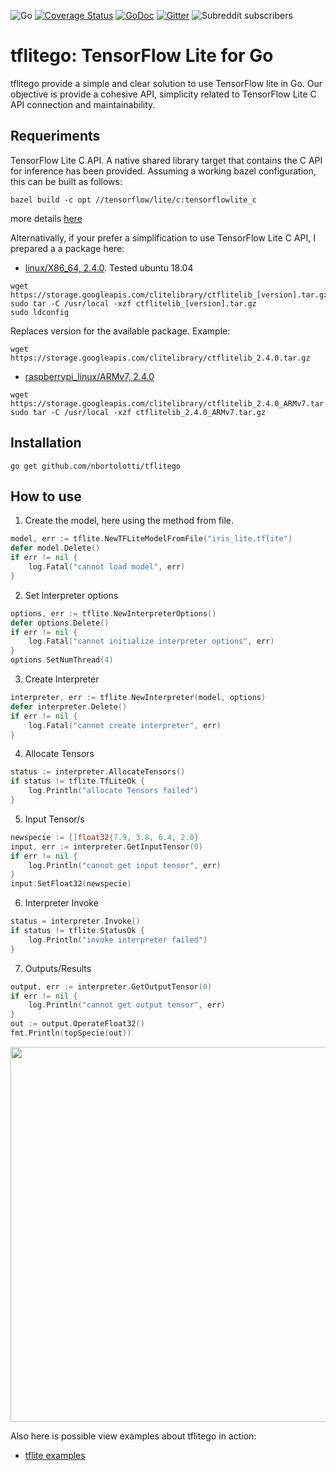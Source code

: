 ![Go](https://github.com/nbortolotti/gotflite/workflows/Go/badge.svg?branch=main)
[![Coverage Status](https://coveralls.io/repos/github/nbortolotti/tflitego/badge.svg?branch=main)](https://coveralls.io/github/nbortolotti/tflitego?branch=main)
[![GoDoc](https://godoc.org/github.com/nbortolotti/tflitego?status.svg)](https://godoc.org/github.com/nbortolotti/tflitego)
[![Gitter](https://badges.gitter.im/tflitego/community.svg)](https://gitter.im/tflitego/community?utm_source=badge&utm_medium=badge&utm_campaign=pr-badge)
![Subreddit subscribers](https://img.shields.io/reddit/subreddit-subscribers/tflitego?style=social)


# tflitego: TensorFlow Lite for Go
tflitego provide a simple and clear solution to use TensorFlow lite in Go. Our objective is provide a cohesive API, simplicity related to TensorFlow Lite C API connection and maintainability.

## Requeriments
TensorFlow Lite C API. A native shared library target that contains the C API for inference has been provided. Assuming a working bazel configuration, this can be built as follows:

```shell script
bazel build -c opt //tensorflow/lite/c:tensorflowlite_c
```
more details [here](https://github.com/tensorflow/tensorflow/tree/master/tensorflow/lite/c)

Alternativally, if your prefer a simplification to use TensorFlow Lite C API, I prepared a a package here:
* [linux/X86_64, 2.4.0](https://storage.googleapis.com/clitelibrary/ctflitelib_2.4.0.tar.gz). Tested ubuntu 18.04

```shell script
wget https://storage.googleapis.com/clitelibrary/ctflitelib_[version].tar.gz
sudo tar -C /usr/local -xzf ctflitelib_[version].tar.gz
sudo ldconfig
```
Replaces version for the available package. Example:

```shell script
wget https://storage.googleapis.com/clitelibrary/ctflitelib_2.4.0.tar.gz
```
* [raspberrypi_linux/ARMv7, 2.4.0](https://storage.googleapis.com/clitelibrary/ctflitelib_2.4.0_ARMv7.tar.gz)


```shell script
wget https://storage.googleapis.com/clitelibrary/ctflitelib_2.4.0_ARMv7.tar.gz
sudo tar -C /usr/local -xzf ctflitelib_2.4.0_ARMv7.tar.gz
```

## Installation

```shell script
go get github.com/nbortolotti/tflitego
```

## How to use

1. Create the model, here using the method from file.

```go
model, err := tflite.NewTFLiteModelFromFile("iris_lite.tflite")
defer model.Delete()
if err != nil {
    log.Fatal("cannot load model", err)
}
```

2. Set Interpreter options

```go
options, err := tflite.NewInterpreterOptions()
defer options.Delete()
if err != nil {
    log.Fatal("cannot initialize interpreter options", err)
}
options.SetNumThread(4)
```

3. Create Interpreter

```go
interpreter, err := tflite.NewInterpreter(model, options)
defer interpreter.Delete()
if err != nil {
    log.Fatal("cannot create interpreter", err)
}
```

4. Allocate Tensors

```go
status := interpreter.AllocateTensors()
if status != tflite.TfLiteOk {
    log.Println("allocate Tensors failed")
}
```

5. Input Tensor/s

```go
newspecie := []float32{7.9, 3.8, 6.4, 2.0}
input, err := interpreter.GetInputTensor(0)
if err != nil {
	log.Println("cannot get input tensor", err)
}
input.SetFloat32(newspecie)
```

6. Interpreter Invoke 

```go
status = interpreter.Invoke()
if status != tflite.StatusOk {
    log.Println("invoke interpreter failed")
}
```

7. Outputs/Results

```go
output, err := interpreter.GetOutputTensor(0)
if err != nil {
	log.Println("cannot get output tensor", err)
}
out := output.OperateFloat32()
fmt.Println(topSpecie(out))
```

<img src="https://storage.googleapis.com/tflitego/iris3.gif?raw=true" width="600px">

Also here is possible view examples about tflitego in action:
* [tflite examples](https://github.com/nbortolotti/tflitego_examples)
